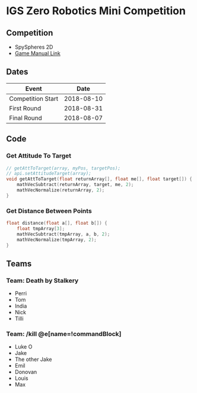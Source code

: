 # IGS Zero Robotics Mini Competition

## Competition
 
 - SpySpheres 2D
 - [Game Manual Link](http://static.zerorobotics.mit.edu/docs/hs/3DManualZRHS2015.pdf)

## Dates

Event | Date
---|---
Competition Start | 2018-08-10
First Round | 2018-08-31
Final Round | 2018-08-07

## Code

### Get Attitude To Target

```c
// getAttToTarget(array, myPos, targetPos);
// api.setAttitudeTarget(array);
void getAttToTarget(float returnArray[], float me[], float target[]) {
    mathVecSubtract(returnArray, target, me, 2);
    mathVecNormalize(returnArray, 2);
}
```

### Get Distance Between Points

```c
float distance(float a[], float b[]) {
    float tmpArray[3];
    mathVecSubtract(tmpArray, a, b, 2);
    mathVecNormalize(tmpArray, 2);
}
```

## Teams

### Team: Death by Stalkery

 - Perri
 - Tom
 - India
 - Nick
 - Tilli

### Team: /kill @e[name=!commandBlock]

 - Luke O
 - Jake
 - The other Jake
 - Emil
 - Donovan
 - Louis
 - Max


